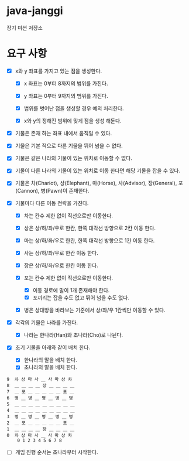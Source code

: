 # java-janggi

장기 미션 저장소

# 요구 사항

- [x] x와 y 좌표를 가지고 있는 점을 생성한다.
    - [x] x 좌표는 0부터 8까지의 범위를 가진다.
    - [x] y 좌표는 0부터 9까지의 범위를 가진다.
    - [x] 범위를 벗어난 점을 생성할 경우 예외 처리한다.
    - [x] x와 y의 정해진 범위에 맞게 점을 생성 해둔다.


- [x] 기물은 존재 하는 좌표 내에서 움직일 수 있다.
- [x] 기물은 기본 적으로 다른 기물을 뛰어 넘을 수 없다.
- [x] 기물은 같은 나라의 기물이 있는 위치로 이동할 수 없다.
- [x] 기물이 다른 나라의 기물이 있는 위치로 이동 한다면 해당 기물을 잡을 수 있다.


- [x] 기물은 차(Chariot), 상(Elephant), 마(Horse), 사(Advisor), 장(General), 포(Cannon), 병(Pawn)이 존재한다.
- [x] 기물마다 다른 이동 전략을 가진다.
    - [x] 차는 칸수 제한 없이 직선으로만 이동한다.
    - [x] 상은 상/하/좌/우로 한칸, 한쪽 대각선 방향으로 2칸 이동 한다.
    - [x] 마는 상/하/좌/우로 한칸, 한쪽 대각선 방향으로 1칸 이동 한다.
    - [x] 사는 상/하/좌/우로 한칸 이동 한다.
    - [x] 장은 상/하/좌/우로 한칸 이동 한다.
    - [x] 포는 칸수 제한 없이 직선으로만 이동한다.
        - [x] 이동 경로에 말이 1개 존재해야 한다.
        - [x] 포끼리는 잡을 수도 없고 뛰어 넘을 수도 없다.
    - [x] 병은 상대방을 바라보는 기준에서 상/좌/우 1칸씩만 이동할 수 있다.


- [x] 각각의 기물은 나라를 가진다.
    - [x] 나라는 한나라(Han)와 초나라(Cho)로 나뉜다.


- [x] 초기 기물을 아래와 같이 배치 한다.
    - [x] 한나라의 말을 배치 한다.
    - [x] 초나라의 말을 배치 한다.

```배치 예시
9  차 상 마 사 ＿ 사 마 상 차
8  ＿ ＿ ＿ ＿ 장 ＿ ＿ ＿ ＿
7  ＿ 포 ＿ ＿ ＿ ＿ ＿ 포 ＿
6  병 ＿ 병 ＿ 병 ＿ 병 ＿ 병
5  ＿ ＿ ＿ ＿ ＿ ＿ ＿ ＿ ＿
4  ＿ ＿ ＿ ＿ ＿ ＿ ＿ ＿ ＿
3  병 ＿ 병 ＿ 병 ＿ 병 ＿ 병
2  ＿ 포 ＿ ＿ ＿ ＿ ＿ 포 ＿
1  ＿ ＿ ＿ ＿ 장 ＿ ＿ ＿ ＿
0  차 상 마 사 ＿ 사 마 상 차
    0 1 2 3 4 5 6 7 8
```

- [ ] 게임 진행 순서는 초나라부터 시작한다.